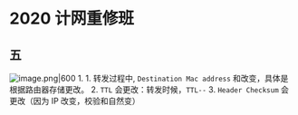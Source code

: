 # 2020 计网重修班


## 五
![image.png|600](https://kold.oss-cn-shanghai.aliyuncs.com/20250617233848.png)
1. 
	1. 转发过程中, `Destination Mac address` 和改变，具体是根据路由器存储更改。
	2. `TTL` 会更改：转发时候，`TTL--`
	3. `Header Checksum` 会更改（因为 IP 改变，校验和自然变）